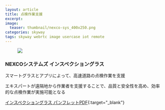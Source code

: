 ```yaml
---
layout: article
title: 点検作業支援
excerpt: 
image:
  teaser: thumbnail/nexco-sys_400x250.png
categories: skyway
tags: skyway webrtc image usercase iot remote
---
```


<figure>
	<img src="{{ site.url | replace_first: 'http://', '//' | replace_first: 'https://', '//' }}{{ site.baseurl }}/images/pages/nexco.png">
</figure>


### NEXCOシステムズ インスペクショングラス

スマートグラスとアプリによって、高速道路の点検作業を支援

エキスパートが遠隔地から作業者を支援することで、品質と安全性を高め、効率的な点検作業が実施可能となる

[インスペクショングラス パンフレットPDF](http://www.nexco-sys.co.jp/cms/wp-content/uploads/2015/11/1906f0253878074161532d6bce17692b3.pdf){:target="_blank"}
